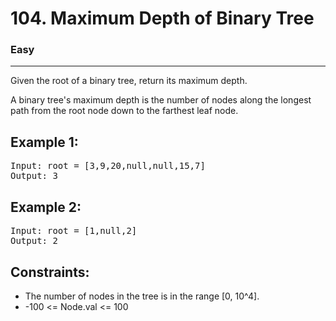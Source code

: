 # 104. Maximum Depth of Binary Tree

### Easy

---

Given the root of a binary tree, return its maximum depth.

A binary tree's maximum depth is the number of nodes along the longest path from the root node down to the farthest leaf node.

## Example 1:

<pre>
Input: root = [3,9,20,null,null,15,7]
Output: 3
</pre>

## Example 2:

<pre>
Input: root = [1,null,2]
Output: 2
</pre>

## Constraints:

- The number of nodes in the tree is in the range [0, 10^4].
- -100 <= Node.val <= 100
